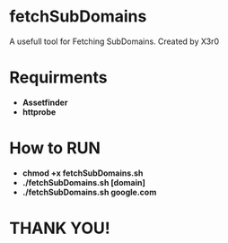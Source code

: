 # fetchSubDomains

A usefull tool for Fetching SubDomains. Created by X3r0

# Requirments
* **Assetfinder**
* **httprobe**

# How to RUN
* **chmod +x fetchSubDomains.sh**
* **./fetchSubDomains.sh [domain]**
* **./fetchSubDomains.sh google.com**

# THANK YOU!
